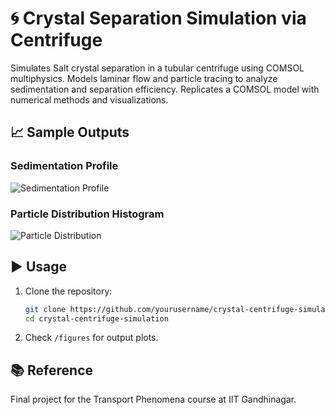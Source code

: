
# 🌀 Crystal Separation Simulation via Centrifuge

Simulates Salt crystal separation in a tubular centrifuge using COMSOL multiphysics. Models laminar flow and particle tracing to analyze sedimentation and separation efficiency. Replicates a COMSOL model with numerical methods and visualizations.

## 📈 Sample Outputs

### Sedimentation Profile
![Sedimentation Profile](figures/sedimentation_profile.png)

### Particle Distribution Histogram
![Particle Distribution](figures/particle_distribution.png)

## ▶️ Usage

1. Clone the repository:
   ```bash
   git clone https://github.com/yourusername/crystal-centrifuge-simulation.git
   cd crystal-centrifuge-simulation
   ```
   
2. Check `/figures` for output plots.

## 📚 Reference

Final project for the Transport Phenomena course at IIT Gandhinagar.

